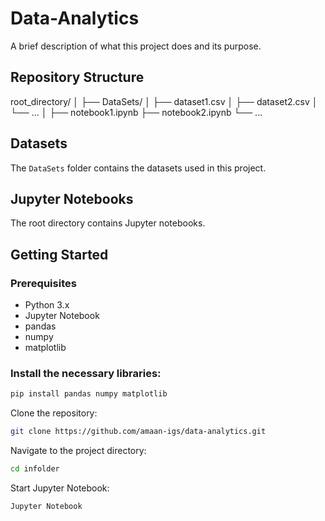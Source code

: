# Data-Analytics

A brief description of what this project does and its purpose.

## Repository Structure
root_directory/
│
├── DataSets/
│ ├── dataset1.csv
│ ├── dataset2.csv
│ └── ...
│
├── notebook1.ipynb
├── notebook2.ipynb
└── ...

## Datasets

The `DataSets` folder contains the datasets used in this project.

## Jupyter Notebooks

The root directory contains Jupyter notebooks.


## Getting Started

### Prerequisites

- Python 3.x
- Jupyter Notebook
- pandas
- numpy
- matplotlib

### Install the necessary libraries:

```sh
pip install pandas numpy matplotlib
```

Clone the repository:
```sh
git clone https://github.com/amaan-igs/data-analytics.git
```

Navigate to the project directory:
```sh
cd infolder
```

Start Jupyter Notebook:
```sh
Jupyter Notebook
```
